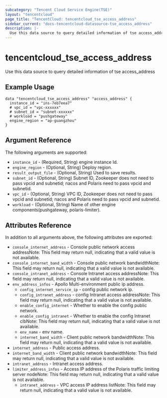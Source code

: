 ```yaml
---
subcategory: "Tencent Cloud Service Engine(TSE)"
layout: "tencentcloud"
page_title: "TencentCloud: tencentcloud_tse_access_address"
sidebar_current: "docs-tencentcloud-datasource-tse_access_address"
description: |-
  Use this data source to query detailed information of tse access_address
---
```


# tencentcloud_tse_access_address

Use this data source to query detailed information of tse access_address

## Example Usage

```hcl
data "tencentcloud_tse_access_address" "access_address" {
  instance_id = "ins-7eb7eea7"
  # vpc_id = "vpc-xxxxxx"
  # subnet_id = "subnet-xxxxxx"
  # workload = "pushgateway"
  engine_region = "ap-guangzhou"
}
```

## Argument Reference

The following arguments are supported:

* `instance_id` - (Required, String) engine instance Id.
* `engine_region` - (Optional, String) Deploy region.
* `result_output_file` - (Optional, String) Used to save results.
* `subnet_id` - (Optional, String) Subnet ID, Zookeeper does not need to pass vpcid and subnetid; nacos and Polaris need to pass vpcid and subnetid.
* `vpc_id` - (Optional, String) VPC ID, Zookeeper does not need to pass vpcid and subnetid; nacos and Polaris need to pass vpcid and subnetid.
* `workload` - (Optional, String) Name of other engine components(pushgateway, polaris-limiter).

## Attributes Reference

In addition to all arguments above, the following attributes are exported:

* `console_internet_address` - Console public network access addressNote: This field may return null, indicating that a valid value is not available.
* `console_internet_band_width` - Console public network bandwidthNote: This field may return null, indicating that a valid value is not available.
* `console_intranet_address` - Console Intranet access addressNote: This field may return null, indicating that a valid value is not available.
* `env_address_infos` - Apollo Multi-environment public ip address.
  * `config_internet_service_ip` - config public network ip.
  * `config_intranet_address` - config Intranet access addressNote: This field may return null, indicating that a valid value is not available.
  * `enable_config_internet` - Whether to enable the config public network.
  * `enable_config_intranet` - Whether to enable the config Intranet clbNote: This field may return null, indicating that a valid value is not available.
  * `env_name` - env name.
  * `internet_band_width` - Client public network bandwidthNote: This field may return null, indicating that a valid value is not available.
* `internet_address` - Public access address.
* `internet_band_width` - Client public network bandwidthNote: This field may return null, indicating that a valid value is not available.
* `intranet_address` - Intranet access address.
* `limiter_address_infos` - Access IP address of the Polaris traffic limiting server nodeNote: This field may return null, indicating that a valid value is not available.
  * `intranet_address` - VPC access IP address listNote: This field may return null, indicating that a valid value is not available.



